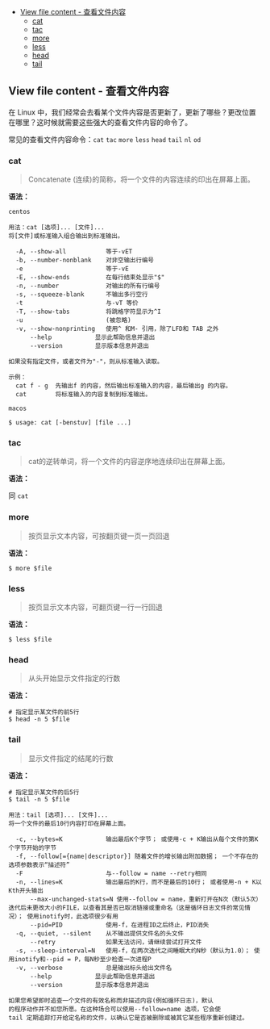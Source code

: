 - [View file content - 查看文件内容](#view-file-content---查看文件内容)
  - [cat](#cat)
  - [tac](#tac)
  - [more](#more)
  - [less](#less)
  - [head](#head)
  - [tail](#tail)
  
## View file content - 查看文件内容

在 Linux 中，我们经常会去看某个文件内容是否更新了，更新了哪些？更改位置在哪里？这时候就需要这些强大的查看文件内容的命令了。

常见的查看文件内容命令：`cat` `tac` `more` `less` `head` `tail` `nl` `od`

### cat

> Concatenate (连续)的简称，将一个文件的内容连续的印出在屏幕上面。

**语法：**

`centos`

```
用法：cat [选项]... [文件]...
将[文件]或标准输入组合输出到标准输出。

  -A, --show-all           等于-vET
  -b, --number-nonblank    对非空输出行编号
  -e                       等于-vE
  -E, --show-ends          在每行结束处显示"$"
  -n, --number             对输出的所有行编号
  -s, --squeeze-blank      不输出多行空行
  -t                       与-vT 等价
  -T, --show-tabs          将跳格字符显示为^I
  -u                       (被忽略)
  -v, --show-nonprinting   使用^ 和M- 引用，除了LFD和 TAB 之外
      --help            显示此帮助信息并退出
      --version         显示版本信息并退出

如果没有指定文件，或者文件为"-"，则从标准输入读取。

示例：
  cat f - g  先输出f 的内容，然后输出标准输入的内容，最后输出g 的内容。
  cat        将标准输入的内容复制到标准输出。
```

`macos` 

```
$ usage: cat [-benstuv] [file ...]
```

### tac

> cat的逆转单词，将一个文件的内容逆序地连续印出在屏幕上面。

**语法：**

同 `cat`

### more

> 按页显示文本内容，可按翻页键一页一页回退

**语法：**

```
$ more $file
```

### less

> 按页显示文本内容，可翻页键一行一行回退

**语法：**

```
$ less $file
```

### head

> 从头开始显示文件指定的行数

**语法：**

```
# 指定显示某文件的前5行
$ head -n 5 $file
```

### tail

> 显示文件指定的结尾的行数

**语法：**

```
# 指定显示某文件的后5行
$ tail -n 5 $file
```

```
用法：tail [选项]... [文件]...
将一个文件的最后10行内容打印在屏幕上面。

  -c, --bytes=K            输出最后K个字节； 或使用-c + K输出从每个文件的第K个字节开始的字节
  -f, --follow[={name|descriptor}] 随着文件的增长输出附加数据； 一个不存在的选项参数表示“描述符”
  -F                       与--follow = name --retry相同
  -n, --lines=K            输出最后的K行，而不是最后的10行； 或者使用-n + K以Kth开头输出
      --max-unchanged-stats=N 使用--follow = name，重新打开在N次（默认5次）迭代后未更改大小的FILE，以查看其是否已取消链接或重命名（这是循环日志文件的常见情况）； 使用inotify时，此选项很少有用
      --pid=PID            使用-f，在进程ID之后终止，PID消失
  -q, --quiet, --silent    从不输出提供文件名的头文件
      --retry              如果无法访问，请继续尝试打开文件
  -s, --sleep-interval=N   使用-f，在两次迭代之间睡眠大约N秒（默认为1.0）； 使用inotify和--pid = P，每N秒至少检查一次进程P
  -v, --verbose            总是输出标头给出文件名
      --help            显示此帮助信息并退出
      --version         显示版本信息并退出

如果您希望即时追查一个文件的有效名称而非描述内容(例如循环日志)，默认
的程序动作并不如您所愿。在这种场合可以使用--follow=name 选项，它会使
tail 定期追踪打开给定名称的文件，以确认它是否被删除或被其它某些程序重新创建过。
```